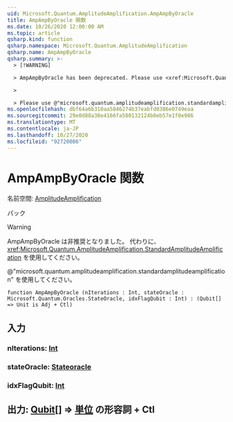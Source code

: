 ```yaml
---
uid: Microsoft.Quantum.AmplitudeAmplification.AmpAmpByOracle
title: AmpAmpByOracle 関数
ms.date: 10/26/2020 12:00:00 AM
ms.topic: article
qsharp.kind: function
qsharp.namespace: Microsoft.Quantum.AmplitudeAmplification
qsharp.name: AmpAmpByOracle
qsharp.summary: >-
  > [!WARNING]

  > AmpAmpByOracle has been deprecated. Please use <xref:Microsoft.Quantum.AmplitudeAmplification.StandardAmplitudeAmplification> instead.

  >

  > Please use @"microsoft.quantum.amplitudeamplification.standardamplitudeamplification".
ms.openlocfilehash: dbf64a6b310aa5846274b37eabfd0386e0749eaa
ms.sourcegitcommit: 29e0d88a30e4166fa580132124b0eb57e1f0e986
ms.translationtype: MT
ms.contentlocale: ja-JP
ms.lasthandoff: 10/27/2020
ms.locfileid: "92720086"
---
```

# <a name="ampampbyoracle-function"></a>AmpAmpByOracle 関数

名前空間: [AmplitudeAmplification](xref:Microsoft.Quantum.AmplitudeAmplification)

パック [](https://nuget.org/packages/)


> [!WARNING]
> AmpAmpByOracle は非推奨となりました。 代わりに、<xref:Microsoft.Quantum.AmplitudeAmplification.StandardAmplitudeAmplification> を使用してください。
>
> @"microsoft.quantum.amplitudeamplification.standardamplitudeamplification" を使用してください。



```qsharp
function AmpAmpByOracle (nIterations : Int, stateOracle : Microsoft.Quantum.Oracles.StateOracle, idxFlagQubit : Int) : (Qubit[] => Unit is Adj + Ctl)
```


## <a name="input"></a>入力

### <a name="niterations--int"></a>nIterations: [Int](xref:microsoft.quantum.lang-ref.int)




### <a name="stateoracle--stateoracle"></a>stateOracle: [Stateoracle](xref:Microsoft.Quantum.Oracles.StateOracle)




### <a name="idxflagqubit--int"></a>idxFlagQubit: [Int](xref:microsoft.quantum.lang-ref.int)





## <a name="output--qubit--unit-adj--ctl"></a>出力: [Qubit](xref:microsoft.quantum.lang-ref.qubit)[] => [単位](xref:microsoft.quantum.lang-ref.unit) の形容詞 + Ctl


